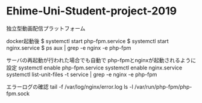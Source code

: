 # Ehime-Uni-Student-project-2019
独立型動画配信プラットフォーム

docker起動後
$ systemctl start php-fpm.service
$ systemctl start nginx.service
$ ps aux | grep -e nginx -e php-fpm

サーバの再起動が行われた場合でも自動で php-fpmとnginxが起動されるように設定
systemctl enable php-fpm.service
systemctl enable nginx.service
systemctl list-unit-files -t service | grep -e nginx -e php-fpm


エラーログの確認
tail -f /var/log/nginx/error.log
ls -l /var/run/php-fpm/php-fpm.sock
